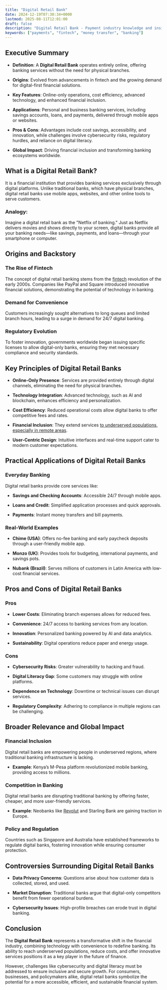 ```yaml
---
title: "Digital Retail Bank"
date: 2024-12-19T07:30:34+0000
lastmod: 2025-08-11T12:01:00
draft: false
description: "Digital Retail Bank - Payment industry knowledge and insights"
keywords: ["payments", "fintech", "money transfer", "banking"]
---
```


## Executive Summary

- **Definition**: A **Digital Retail Bank** operates entirely online, offering banking services without the need for physical branches.

- **Origins**: Evolved from advancements in fintech and the growing demand for digital-first financial solutions.

- **Key Features**: Online-only operations, cost efficiency, advanced technology, and enhanced financial inclusion.

- **Applications**: Personal and business banking services, including savings accounts, loans, and payments, delivered through mobile apps or websites.

- **Pros & Cons**: Advantages include cost savings, accessibility, and innovation, while challenges involve cybersecurity risks, regulatory hurdles, and reliance on digital literacy.

- **Global Impact**: Driving financial inclusion and transforming banking ecosystems worldwide.

## What is a Digital Retail Bank?

It is a financial institution that provides banking services exclusively through digital platforms. Unlike traditional banks, which have physical branches, digital retail banks use mobile apps, websites, and other online tools to serve customers.

### Analogy:

Imagine a digital retail bank as the "Netflix of banking." Just as Netflix delivers movies and shows directly to your screen, digital banks provide all your banking needs—like savings, payments, and loans—through your smartphone or computer.

## Origins and Backstory

### The Rise of Fintech

The concept of digital retail banking stems from the [fintech](https://faisalkhanllc.xyz/resources/payments-wiki/f/fintech/) revolution of the early 2000s. Companies like PayPal and Square introduced innovative financial solutions, demonstrating the potential of technology in banking.

### Demand for Convenience

Customers increasingly sought alternatives to long queues and limited branch hours, leading to a surge in demand for 24/7 digital banking.

### Regulatory Evolution

To foster innovation, governments worldwide began issuing specific licenses to allow digital-only banks, ensuring they met necessary compliance and security standards.

## Key Principles of Digital Retail Banks

- **Online-Only Presence**: Services are provided entirely through digital channels, eliminating the need for physical branches.

- **Technology Integration**: Advanced technology, such as AI and blockchain, enhances efficiency and personalization.

- **Cost Efficiency**: Reduced operational costs allow digital banks to offer competitive fees and rates.

- **Financial Inclusion**: They extend services [to underserved populations, especially in remote areas](https://faisalkhanllc.xyz/resources/payments-wiki/f/what-is-financial-inclusion/).

- **User-Centric Design**: Intuitive interfaces and real-time support cater to modern customer expectations.

## Practical Applications of Digital Retail Banks

### Everyday Banking

Digital retail banks provide core services like:

- **Savings and Checking Accounts**: Accessible 24/7 through mobile apps.

- **Loans and Credit**: Simplified application processes and quick approvals.

- **Payments**: Instant money transfers and bill payments.

### Real-World Examples

- **Chime (USA)**: Offers no-fee banking and early paycheck deposits through a user-friendly mobile app.

- **Monzo (UK)**: Provides tools for budgeting, international payments, and savings pots.

- **Nubank (Brazil)**: Serves millions of customers in Latin America with low-cost financial services.

## Pros and Cons of Digital Retail Banks

### Pros

- **Lower Costs**: Eliminating branch expenses allows for reduced fees.

- **Convenience**: 24/7 access to banking services from any location.

- **Innovation**: Personalized banking powered by AI and data analytics.

- **Sustainability**: Digital operations reduce paper and energy usage.

### Cons

- **Cybersecurity Risks**: Greater vulnerability to hacking and fraud.

- **Digital Literacy Gap**: Some customers may struggle with online platforms.

- **Dependence on Technology**: Downtime or technical issues can disrupt services.

- **Regulatory Complexity**: Adhering to compliance in multiple regions can be challenging.

## Broader Relevance and Global Impact

### Financial Inclusion

Digital retail banks are empowering people in underserved regions, where traditional banking infrastructure is lacking.

- **Example**: Kenya’s M-Pesa platform revolutionized mobile banking, providing access to millions.

### Competition in Banking

Digital retail banks are disrupting traditional banking by offering faster, cheaper, and more user-friendly services.

- **Example**: Neobanks like [Revolut](https://www.revolut.com/) and Starling Bank are gaining traction in Europe.

### Policy and Regulation

Countries such as Singapore and Australia have established frameworks to regulate digital banks, fostering innovation while ensuring consumer protection.

## Controversies Surrounding Digital Retail Banks

- **Data Privacy Concerns**: Questions arise about how customer data is collected, stored, and used.

- **Market Disruption**: Traditional banks argue that digital-only competitors benefit from fewer operational burdens.

- **Cybersecurity Issues**: High-profile breaches can erode trust in digital banking.

## Conclusion

The **Digital Retail Bank** represents a transformative shift in the financial industry, combining technology with convenience to redefine banking. Its ability to reach underserved populations, reduce costs, and offer innovative services positions it as a key player in the future of finance.

However, challenges like cybersecurity and digital literacy must be addressed to ensure inclusive and secure growth. For consumers, businesses, and policymakers alike, digital retail banks symbolize the potential for a more accessible, efficient, and sustainable financial system.